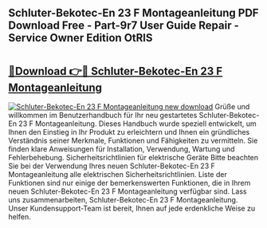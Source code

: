 ## Schluter-Bekotec-En 23 F Montageanleitung PDF Download Free - Part-9r7 User Guide Repair - Service Owner Edition OtRlS

# <h2><a href="http://df8jc0.blite.top/?on=Schluter-Bekotec-En+23+F+Montageanleitung">🔗Download 👉🔴 Schluter-Bekotec-En 23 F Montageanleitung</a></h2>

[![Schluter-Bekotec-En 23 F Montageanleitung new download](https://i.imgur.com/lujVjoI.png)](http://df8jc0.blite.top/?on=Schluter-Bekotec-En+23+F+Montageanleitung)
Grüße und willkommen im Benutzerhandbuch für Ihr neu gestartetes Schluter-Bekotec-En 23 F Montageanleitung. Dieses Handbuch wurde speziell entwickelt, um Ihnen den Einstieg in Ihr Produkt zu erleichtern und Ihnen ein gründliches Verständnis seiner Merkmale, Funktionen und Fähigkeiten zu vermitteln. Sie finden klare Anweisungen für Installation, Verwendung, Wartung und Fehlerbehebung. Sicherheitsrichtlinien für elektrische Geräte Bitte beachten Sie bei der Verwendung Ihres neuen Schluter-Bekotec-En 23 F Montageanleitung alle elektrischen Sicherheitsrichtlinien. Liste der Funktionen sind nur einige der bemerkenswerten Funktionen, die in Ihrem neuen Schluter-Bekotec-En 23 F Montageanleitung verfügbar sind. Lass uns zusammenarbeiten, Schluter-Bekotec-En 23 F Montageanleitung. Unser Kundensupport-Team ist bereit, Ihnen auf jede erdenkliche Weise zu helfen.
